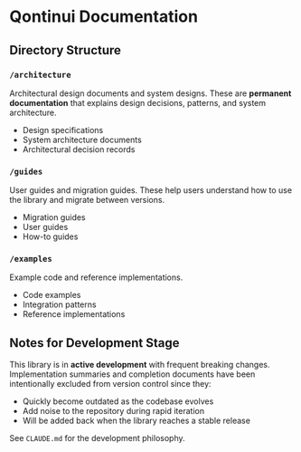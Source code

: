 # Qontinui Documentation

## Directory Structure

### `/architecture`
Architectural design documents and system designs. These are **permanent documentation** that explains design decisions, patterns, and system architecture.

- Design specifications
- System architecture documents
- Architectural decision records

### `/guides`
User guides and migration guides. These help users understand how to use the library and migrate between versions.

- Migration guides
- User guides
- How-to guides

### `/examples`
Example code and reference implementations.

- Code examples
- Integration patterns
- Reference implementations

## Notes for Development Stage

This library is in **active development** with frequent breaking changes. Implementation summaries and completion documents have been intentionally excluded from version control since they:
- Quickly become outdated as the codebase evolves
- Add noise to the repository during rapid iteration
- Will be added back when the library reaches a stable release

See `CLAUDE.md` for the development philosophy.
